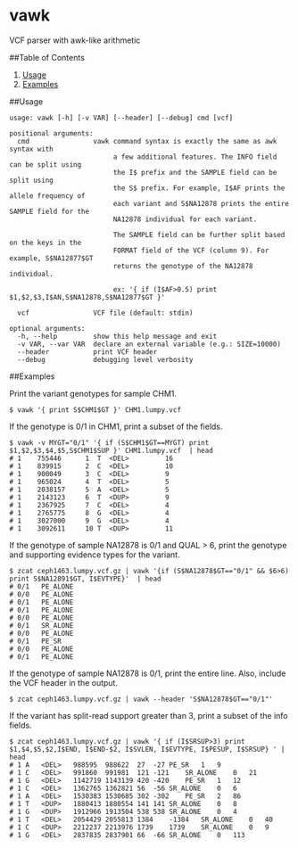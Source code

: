 vawk
====

VCF parser with awk-like arithmetic

##Table of Contents

1. [Usage](#usage)
2. [Examples](#examples)

##Usage
```
usage: vawk [-h] [-v VAR] [--header] [--debug] cmd [vcf]

positional arguments:
  cmd                vawk command syntax is exactly the same as awk syntax with
                          a few additional features. The INFO field can be split using
                          the I$ prefix and the SAMPLE field can be split using
                          the S$ prefix. For example, I$AF prints the allele frequency of
                          each variant and S$NA12878 prints the entire SAMPLE field for the
                          NA12878 individual for each variant.

                          The SAMPLE field can be further split based on the keys in the
                          FORMAT field of the VCF (column 9). For example, S$NA12877$GT
                          returns the genotype of the NA12878 individual.
                          
                          ex: '{ if (I$AF>0.5) print $1,$2,$3,I$AN,S$NA12878,S$NA12877$GT }'

  vcf                VCF file (default: stdin)

optional arguments:
  -h, --help         show this help message and exit
  -v VAR, --var VAR  declare an external variable (e.g.: SIZE=10000)
  --header           print VCF header
  --debug            debugging level verbosity
```


##Examples

Print the variant genotypes for sample CHM1.
```
$ vawk '{ print S$CHM1$GT }' CHM1.lumpy.vcf
```

If the genotype is 0/1 in CHM1, print a subset of the fields.
```
$ vawk -v MYGT="0/1" '{ if (S$CHM1$GT==MYGT) print $1,$2,$3,$4,$5,S$CHM1$SUP }' CHM1.lumpy.vcf  | head
# 1    755446	   1  T	 <DEL>		   16
# 1    839915	   2  C	 <DEL>		   10
# 1    900049	   3  C	 <DEL>		   9
# 1    965024	   4  T	 <DEL>		   5
# 1    2038157	   5  A	 <DEL>		   5
# 1    2143123	   6  T	 <DUP>		   9
# 1    2367925	   7  C	 <DEL>		   4
# 1    2765775	   8  G	 <DEL>		   4
# 1    3027000	   9  G	 <DEL>		   4
# 1    3092611	   10 T	 <DUP>		   11
```

If the genotype of sample NA12878 is 0/1 and QUAL > 6, print the genotype and supporting evidence types for the variant.
```
$ zcat ceph1463.lumpy.vcf.gz | vawk '{if (S$NA12878$GT=="0/1" && $6>6) print S$NA12891$GT, I$EVTYPE}'  | head
# 0/1   PE_ALONE
# 0/0   PE_ALONE
# 0/1   PE_ALONE
# 0/1   PE_ALONE
# 0/0   PE_ALONE
# 0/1   SR_ALONE
# 0/0   PE_ALONE
# 0/1   PE_SR
# 0/0   PE_ALONE
# 0/1   PE_ALONE
```

If the genotype of sample NA12878 is 0/1, print the entire line. Also, include the VCF header in the output.
```
$ zcat ceph1463.lumpy.vcf.gz | vawk --header 'S$NA12878$GT=="0/1"'
```

If the variant has split-read support greater than 3, print a subset of the info fields.
```
$ zcat ceph1463.lumpy.vcf.gz | vawk '{ if (I$SRSUP>3) print $1,$4,$5,$2,I$END, I$END-$2, I$SVLEN, I$EVTYPE, I$PESUP, I$SRSUP} ' | head
# 1 A   <DEL>   988595  988622  27  -27 PE_SR   1   9
# 1 C   <DEL>   991860  991981  121 -121    SR_ALONE    0   21
# 1 G   <DEL>   1142719 1143139 420 -420    PE_SR   1   12
# 1 C   <DEL>   1362765 1362821 56  -56 SR_ALONE    0   6
# 1 A   <DEL>   1530383 1530685 302 -302    PE_SR   2   86
# 1 T   <DUP>   1880413 1880554 141 141 SR_ALONE    0   8
# 1 G   <DUP>   1912966 1913504 538 538 SR_ALONE    0   4
# 1 T   <DEL>   2054429 2055813 1384    -1384   SR_ALONE    0   40
# 1 C   <DUP>   2212237 2213976 1739    1739    SR_ALONE    0   9
# 1 G   <DEL>   2837835 2837901 66  -66 SR_ALONE    0   113
```
